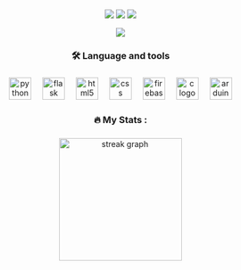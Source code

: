 <h1 align="center"></h1>

###
<p align="center">
  <a href="https://github.com/zinoos"><img src="https://img.shields.io/badge/GitHub-181717?style=for-the-badge&logo=github&logoColor=white"/></a>
  <a href="zino.bonin@edu.tbz.ch"><img src="https://img.shields.io/badge/Email-D14836?style=for-the-badge&logo=gmail&logoColor=white"/></a>
  <a href="https://www.linkedin.com/in/zino-bonin-307a25364/"><img src="https://img.shields.io/badge/LinkedIn-0A66C2?style=for-the-badge&logo=linkedin&logoColor=white"/></a>
</p>

<div align="center">
  <img src="https://visitor-badge.laobi.icu/badge?page_id=zinoos.zinoos&"  />
</div>

###

<h3 align="center">🛠 Language and tools</h3>

###

<div align="center">
  <img src="https://cdn.jsdelivr.net/gh/devicons/devicon/icons/python/python-original.svg" height="40" alt="python logo"  />
  <img width="12" />
  <img src="https://skillicons.dev/icons?i=flask" height="40" alt="flask logo"  />
  <img width="12" />
  <img src="https://cdn.jsdelivr.net/gh/devicons/devicon/icons/html5/html5-original.svg" height="40" alt="html5 logo"  />
  <img width="12" />
  <img src="https://cdn.jsdelivr.net/gh/devicons/devicon/icons/css3/css3-original.svg" height="40" alt="css logo"  />
  <img width="12" />
  <img src="https://skillicons.dev/icons?i=firebase" height="40" alt="firebase logo"  />
  <img width="12" />
  <img src="https://skillicons.dev/icons?i=c" height="40" alt="c logo"  />
  <img width="12" />
  <img src="https://skillicons.dev/icons?i=arduino" height="40" alt="arduino logo"  />
</div>

###

<h3 align="center">🔥   My Stats :</h3>

###

<div align="center">
  <img src="https://streak-stats.demolab.com?user=zinoos&locale=en&mode=daily&theme=dark&hide_border=false&border_radius=5&order=3" height="220" alt="streak graph"  />
</div>





